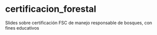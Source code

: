 # certificacion_forestal
Slides sobre certificación FSC de manejo responsable de bosques, con fines educativos
